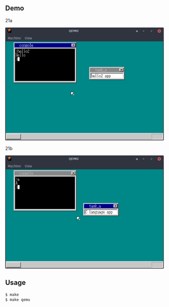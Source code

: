 ## Demo

21a

![template](https://github.com/watermelon892/OSPractice/blob/master/21_ProtectOS/pic/21a.png)

21b

![template](https://github.com/watermelon892/OSPractice/blob/master/21_ProtectOS/pic/21b.png)

## Usage

```
$ make
$ make qemu
```
